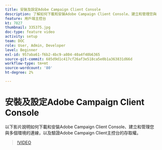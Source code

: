 ```yaml
---
title: 安裝及設定Adobe Campaign Client Console
description: 了解如何下載和安裝Adobe Campaign Client Console、建立和管理您與多個環境的連線，以及驗證Adobe Campaign Client主控台的存取權。
feature: 用戶端主控台
kt: 7827
thumbnail: 335375.jpg
doc-type: feature video
activity: setup
team: DOC
role: User, Admin, Developer
level: Beginner
exl-id: 957aba61-f6b2-4bc9-a804-40a4f40b6365
source-git-commit: 685d9d1c417cf26af3e518ca5e0b1a363831d66d
workflow-type: tm+mt
source-wordcount: '80'
ht-degree: 2%

---
```


# 安裝及設定Adobe Campaign Client Console

以下影片說明如何下載和安裝Adobe Campaign Client Console、建立和管理您與多個環境的連線，以及驗證Adobe Campaign Client主控台的存取權。

>[!VIDEO](https://video.tv.adobe.com/v/335375?quality=12)
